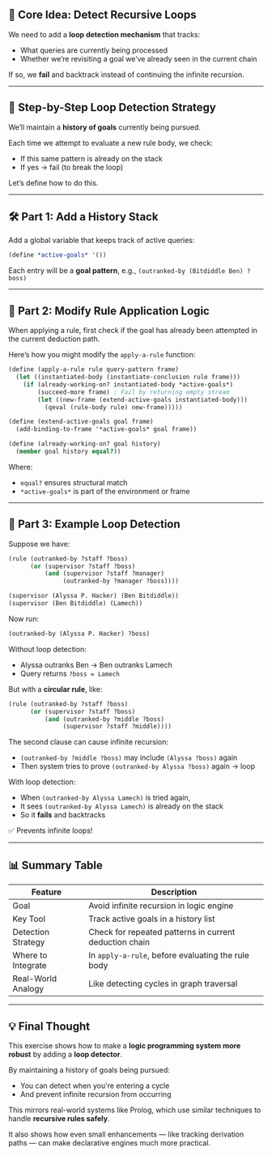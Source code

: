## 🧠 Core Idea: Detect Recursive Loops

We need to add a **loop detection mechanism** that tracks:
- What queries are currently being processed
- Whether we’re revisiting a goal we’ve already seen in the current chain

If so, we **fail** and backtrack instead of continuing the infinite recursion.

---

## 🔁 Step-by-Step Loop Detection Strategy

We’ll maintain a **history of goals** currently being pursued.

Each time we attempt to evaluate a new rule body, we check:
- If this same pattern is already on the stack
- If yes → fail (to break the loop)

Let’s define how to do this.

---

## 🛠️ Part 1: Add a History Stack

Add a global variable that keeps track of active queries:

```scheme
(define *active-goals* '())
```

Each entry will be a **goal pattern**, e.g., `(outranked-by (Bitdiddle Ben) ?boss)`

---

## 📌 Part 2: Modify Rule Application Logic

When applying a rule, first check if the goal has already been attempted in the current deduction path.

Here’s how you might modify the `apply-a-rule` function:

```scheme
(define (apply-a-rule rule query-pattern frame)
  (let ((instantiated-body (instantiate-conclusion rule frame)))
    (if (already-working-on? instantiated-body *active-goals*)
        (succeed-more frame) ; Fail by returning empty stream
        (let ((new-frame (extend-active-goals instantiated-body)))
          (qeval (rule-body rule) new-frame)))))

(define (extend-active-goals goal frame)
  (add-binding-to-frame '*active-goals* goal frame))

(define (already-working-on? goal history)
  (member goal history equal?))
```

Where:
- `equal?` ensures structural match
- `*active-goals*` is part of the environment or frame

---

## 🧪 Part 3: Example Loop Detection

Suppose we have:

```scheme
(rule (outranked-by ?staff ?boss)
      (or (supervisor ?staff ?boss)
          (and (supervisor ?staff ?manager)
               (outranked-by ?manager ?boss))))

(supervisor (Alyssa P. Hacker) (Ben Bitdiddle))
(supervisor (Ben Bitdiddle) (Lamech))
```

Now run:

```scheme
(outranked-by (Alyssa P. Hacker) ?boss)
```

Without loop detection:
- Alyssa outranks Ben → Ben outranks Lamech
- Query returns `?boss = Lamech`

But with a **circular rule**, like:

```scheme
(rule (outranked-by ?staff ?boss)
      (or (supervisor ?staff ?boss)
          (and (outranked-by ?middle ?boss)
               (supervisor ?staff ?middle))))
```

The second clause can cause infinite recursion:
- `(outranked-by ?middle ?boss)` may include `(Alyssa ?boss)` again
- Then system tries to prove `(outranked-by Alyssa ?boss)` again → loop

With loop detection:
- When `(outranked-by Alyssa Lamech)` is tried again,
- It sees `(outranked-by Alyssa Lamech)` is already on the stack
- So it **fails** and backtracks

✅ Prevents infinite loops!

---

## 📊 Summary Table

| Feature | Description |
|--------|-------------|
| Goal | Avoid infinite recursion in logic engine |
| Key Tool | Track active goals in a history list |
| Detection Strategy | Check for repeated patterns in current deduction chain |
| Where to Integrate | In `apply-a-rule`, before evaluating the rule body |
| Real-World Analogy | Like detecting cycles in graph traversal |

---

## 💡 Final Thought

This exercise shows how to make a **logic programming system more robust** by adding a **loop detector**.

By maintaining a history of goals being pursued:
- You can detect when you're entering a cycle
- And prevent infinite recursion from occurring

This mirrors real-world systems like Prolog, which use similar techniques to handle **recursive rules safely**.

It also shows how even small enhancements — like tracking derivation paths — can make declarative engines much more practical.
